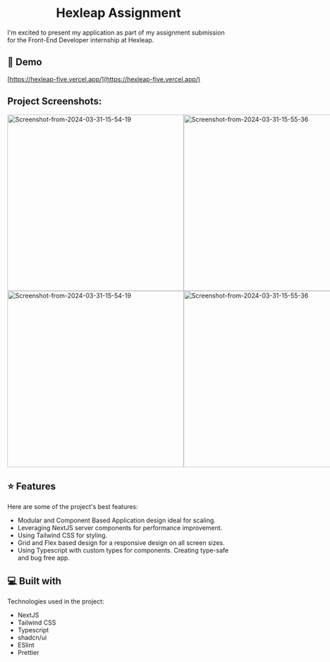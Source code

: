 <h1 align="center" id="title">Hexleap Assignment</h1>

<p id="description">I'm excited to present my application as part of my assignment submission for the Front-End Developer internship at Hexleap.</p>

<h2>🚀 Demo</h2>

[https://hexleap-five.vercel.app/](https://hexleap-five.vercel.app/)

<h2>Project Screenshots:</h2>

<div style='display: flex'>
    <img style="" src="https://i.ibb.co/SxbtqYX/Screenshot-from-2024-03-31-15-54-19.png" alt="Screenshot-from-2024-03-31-15-54-19" width=400  border="0">
    <img src="https://i.ibb.co/2PY4Dc5/Screenshot-from-2024-03-31-15-55-36.png" width=400 alt="Screenshot-from-2024-03-31-15-55-36" border="0">
</div>
<div style='display: flex'>
    <img style="" src="https://i.ibb.co/MVZJZZD/Screenshot-from-2024-03-31-15-56-06.png" alt="Screenshot-from-2024-03-31-15-54-19" width=400  border="0">
    <img src="https://i.ibb.co/hBtV3hL/Screenshot-from-2024-03-31-15-56-25.png" width=400 alt="Screenshot-from-2024-03-31-15-55-36" border="0">
</div>

  
<h2>⭐ Features</h2>

Here are some of the project's best features:

*   Modular and Component Based Application design ideal for scaling.
*   Leveraging NextJS server components for performance improvement.
*   Using Tailwind CSS for styling.
*   Grid and Flex based design for a responsive design on all screen sizes.
*   Using Typescript with custom types for components. Creating type-safe and bug free app.

  
  
<h2>💻 Built with</h2>

Technologies used in the project:

*   NextJS
*   Tailwind CSS
*   Typescript
*   shadcn/ui
*   ESlint
*   Prettier